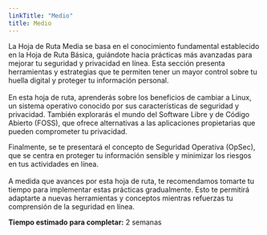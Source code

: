 ```yaml
---
linkTitle: "Medio"
title: Medio
---
```

La Hoja de Ruta Media se basa en el conocimiento fundamental establecido en la Hoja de Ruta Básica, guiándote hacia prácticas más avanzadas para mejorar tu seguridad y privacidad en línea. Esta sección presenta herramientas y estrategias que te permiten tener un mayor control sobre tu huella digital y proteger tu información personal.
<br><br>
En esta hoja de ruta, aprenderás sobre los beneficios de cambiar a Linux, un sistema operativo conocido por sus características de seguridad y privacidad. También explorarás el mundo del Software Libre y de Código Abierto (FOSS), que ofrece alternativas a las aplicaciones propietarias que pueden comprometer tu privacidad.

Finalmente, se te presentará el concepto de Seguridad Operativa (OpSec), que se centra en proteger tu información sensible y minimizar los riesgos en tus actividades en línea.
<br><br>
A medida que avances por esta hoja de ruta, te recomendamos tomarte tu tiempo para implementar estas prácticas gradualmente. Esto te permitirá adaptarte a nuevas herramientas y conceptos mientras refuerzas tu comprensión de la seguridad en línea.

**Tiempo estimado para completar:** 2 semanas